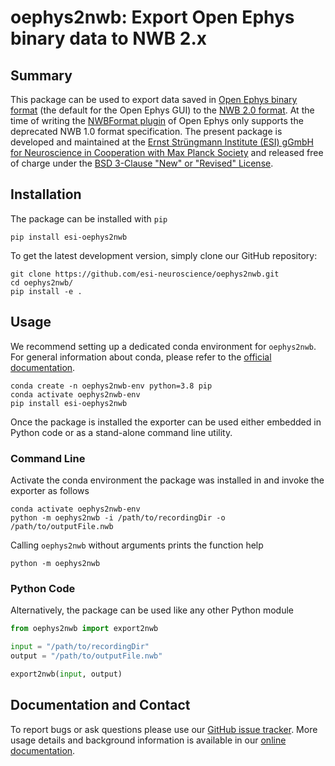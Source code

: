 # oephys2nwb: Export Open Ephys binary data to NWB 2.x

## Summary

This package can be used to export data saved in
[Open Ephys binary format](https://open-ephys.github.io/gui-docs/User-Manual/Recording-data/Binary-format.html)
(the default for the Open Ephys GUI) to the [NWB 2.0 format](https://www.nwb.org/).
At the time of writing the
[NWBFormat plugin](https://open-ephys.github.io/gui-docs/User-Manual/Recording-data/NWB-format.html)
of Open Ephys only supports the deprecated NWB 1.0 format specification. The present
package is developed and maintained at the
[Ernst Strüngmann Institute (ESI) gGmbH for Neuroscience in Cooperation with Max Planck Society](https://www.esi-frankfurt.de/>)
and released free of charge under the
[BSD 3-Clause "New" or "Revised" License](https://en.wikipedia.org/wiki/BSD_licenses#3-clause_license_(%22BSD_License_2.0%22,_%22Revised_BSD_License%22,_%22New_BSD_License%22,_or_%22Modified_BSD_License%22)).

## Installation

The package can be installed with `pip`

```shell
pip install esi-oephys2nwb
```

To get the latest development version, simply clone our GitHub repository:

```shell
git clone https://github.com/esi-neuroscience/oephys2nwb.git
cd oephys2nwb/
pip install -e .
```

## Usage

We recommend setting up a dedicated conda environment for `oephys2nwb`. For general
information about conda, please refer to the [official documentation](https://docs.conda.io/en/latest/).

```shell
conda create -n oephys2nwb-env python=3.8 pip
conda activate oephys2nwb-env
pip install esi-oephys2nwb
```

Once the package is installed the exporter can be used either embedded in Python
code or as a stand-alone command line utility.

### Command Line

Activate the conda environment the package was installed in and invoke the exporter
as follows

```shell
conda activate oephys2nwb-env
python -m oephys2nwb -i /path/to/recordingDir -o /path/to/outputFile.nwb
```

Calling `oephys2nwb` without arguments prints the function help

```shell
python -m oephys2nwb
```

### Python Code

Alternatively, the package can be used like any other Python module

```python
from oephys2nwb import export2nwb

input = "/path/to/recordingDir"
output = "/path/to/outputFile.nwb"

export2nwb(input, output)
```

## Documentation and Contact

To report bugs or ask questions please use our
[GitHub issue tracker](https://github.com/esi-neuroscience/oephys2nwb/issues).
More usage details and background information is available in our
[online documentation](https://esi-oephys2nwb.readthedocs.io/en/latest/).
